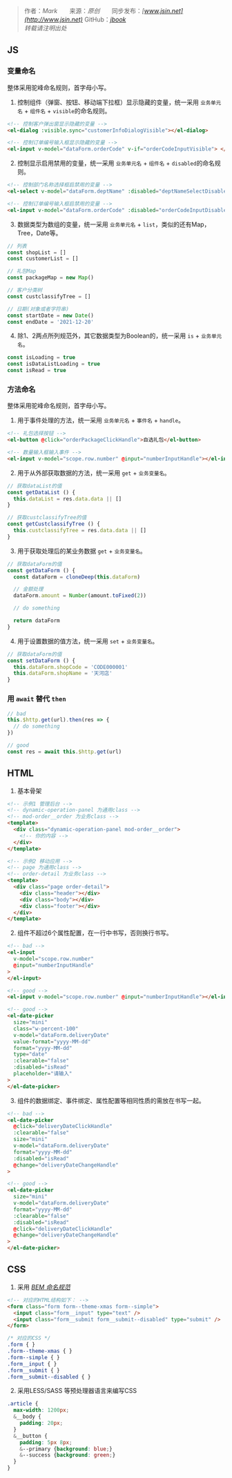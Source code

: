 > 作者：*Mark*　　来源：*原创*　　同步发布：*[www.jsin.net](http://www.jsin.net)*   GitHub：*[jbook](https://github.com/15088134140/jbook/tree/master/doc)*  
> *转载请注明出处*   

## JS    

### 变量命名   

整体采用驼峰命名规则，首字母小写。   

1. 控制组件（弹窗、按钮、移动端下拉框）显示隐藏的变量，统一采用 `业务单元名` + `组件名` + `visible`的命名规则。    

```html
<!-- 控制客户弹出窗显示隐藏的变量 -->
<el-dialog :visible.sync="customerInfoDialogVisible"></el-dialog>

<!-- 控制订单编号输入框显示隐藏的变量 -->
<el-input v-model="dataForm.orderCode" v-if="orderCodeInputVisible"> </el-input>
```   

2. 控制显示启用禁用的变量，统一采用 `业务单元名` + `组件名` + `disabled`的命名规则。    

```html
<!-- 控制部门名称选择框启禁用的变量 -->
<el-select v-model="dataForm.deptName" :disabled="deptNameSelectDisabled"> </el-select>

<!-- 控制订单编号输入框启禁用的变量 -->
<el-input v-model="dataForm.orderCode" :disabled="orderCodeInputDisabled"> </el-input>
```   

3. 数据类型为数组的变量，统一采用 `业务单元名` + `list`，类似的还有Map，Tree，Date等。    

```js
// 列表
const shopList = []
const customerList = []

// 礼包Map
const packageMap = new Map()

// 客户分类树
const custclassifyTree = []

// 日期(对象或者字符串)
const startDate = new Date()
const endDate = '2021-12-20'
```

4. 除1、2两点所列规范外，其它数据类型为Boolean的，统一采用 `is` + `业务单元名`。    

```js
const isLoading = true
const isDataListLoading = true
const isRead = true
```

### 方法命名   

整体采用驼峰命名规则，首字母小写。   

1. 用于事件处理的方法，统一采用 `业务单元名` + `事件名` + `handle`。    

```html
<!-- 礼包选择按钮 -->
<el-button @click="orderPackageClickHandle">自选礼包</el-button>

<!-- 数量输入框输入事件 -->
<el-input v-model="scope.row.number" @input="numberInputHandle"></el-input>
```   

2. 用于从外部获取数据的方法，统一采用 `get` + `业务变量名`。   

```js
// 获取dataList的值
const getDataList () {
  this.dataList = res.data.data || []
}

// 获取custclassifyTree的值
const getCustclassifyTree () {
  this.custclassifyTree = res.data.data || []
}
```    

3. 用于获取处理后的某业务数据 `get` + `业务变量名`。   
```js
// 获取dataForm的值
const getDataForm () {
  const dataForm = cloneDeep(this.dataForm)

  // 金额处理
  dataForm.amount = Number(amount.toFixed(2))

  // do something

  return dataForm
}
```    

4. 用于设置数据的值方法，统一采用 `set` + `业务变量名`。   

```js
// 获取dataForm的值
const setDataForm () {
  this.dataForm.shopCode = 'CODE000001'
  this.dataForm.shopName = '天河店'
}
```

### 用 `await` 替代 `then`
```js
// bad
this.$http.get(url).then(res => {
  // do something
})

// good
const res = await this.$http.get(url)
```

## HTML   
1. 基本骨架
```html
<!-- 示例1 管理后台 -->
<!-- dynamic-operation-panel 为通用class -->
<!-- mod-order__order 为业务class -->
<template>
  <div class="dynamic-operation-panel mod-order__order">
    <!-- 你的内容 -->
  </div>
</template>

<!-- 示例2 移动应用 -->
<!-- page 为通用class -->
<!-- order-detail 为业务class -->
<template>
  <div class="page order-detail">
    <div class="header"></div>
    <div class="body"></div>
    <div class="footer"></div>
  </div>
</template>
```   

2. 组件不超过6个属性配置，在一行中书写，否则换行书写。   
```html
<!-- bad -->
<el-input
  v-model="scope.row.number"
  @input="numberInputHandle"
>
</el-input>

<!-- good -->
<el-input v-model="scope.row.number" @input="numberInputHandle"></el-input>

<!-- good -->
<el-date-picker
  size="mini"
  class="w-percent-100"
  v-model="dataForm.deliveryDate"
  value-format="yyyy-MM-dd"
  format="yyyy-MM-dd"
  type="date"
  :clearable="false"
  :disabled="isRead"
  placeholder="请输入"
>
</el-date-picker>
```   

3. 组件的数据绑定、事件绑定、属性配置等相同性质的需放在书写一起。
```html
<!-- bad -->
<el-date-picker
  @click="deliveryDateClickHandle"
  :clearable="false"
  size="mini"
  v-model="dataForm.deliveryDate"
  format="yyyy-MM-dd"
  :disabled="isRead"
  @change="deliveryDateChangeHandle"
>

<!-- good -->
<el-date-picker
  size="mini"
  v-model="dataForm.deliveryDate"
  format="yyyy-MM-dd"
  :clearable="false"
  :disabled="isRead"
  @click="deliveryDateClickHandle"
  @change="deliveryDateChangeHandle"
>
</el-date-picker>
```  

## CSS   
1. 采用 *[BEM 命名规范](https://juejin.cn/post/6844903672162304013)* 

```html
<!-- 对应的HTML结构如下： -->
<form class="form form--theme-xmas form--simple">
  <input class="form__input" type="text" />
  <input class="form__submit form__submit--disabled" type="submit" />
</form>
``` 

```css
/* 对应的CSS */
.form { }
.form--theme-xmas { }
.form--simple { }
.form__input { }
.form__submit { }
.form__submit--disabled { }
```   

2. 采用LESS/SASS 等预处理器语言来编写CSS
```css
.article {
  max-width: 1200px;
  &__body {
    padding: 20px;
  }
  &__button {
    padding: 5px 8px;
    &--primary {background: blue;}
    &--success {background: green;}
  }
}
```